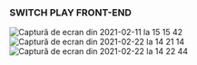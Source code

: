 ### SWITCH PLAY FRONT-END 

![Captură de ecran din 2021-02-11 la 15 15 42](https://user-images.githubusercontent.com/61205164/108714795-ae631900-7522-11eb-84e0-57a0bd3b38f9.png)
![Captură de ecran din 2021-02-22 la 14 21 14](https://user-images.githubusercontent.com/61205164/108714828-b9b64480-7522-11eb-8a14-1db26dbf2e98.png)
![Captură de ecran din 2021-02-22 la 14 22 44](https://user-images.githubusercontent.com/61205164/108714844-c2a71600-7522-11eb-95f7-9746de69241c.png)
